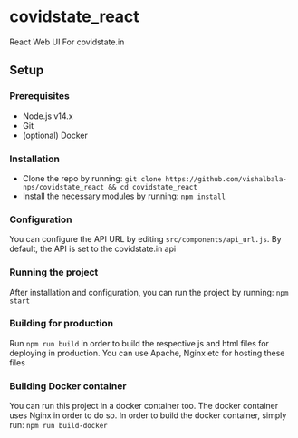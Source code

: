 # covidstate_react
React Web UI For covidstate.in
## Setup
### Prerequisites
- Node.js v14.x
- Git
- (optional) Docker
### Installation
- Clone the repo by running: `git clone https://github.com/vishalbala-nps/covidstate_react && cd covidstate_react`
- Install the necessary modules by running: `npm install`
### Configuration
You can configure the API URL by editing `src/components/api_url.js`. By default, the API is set to the covidstate.in api
### Running the project
After installation and configuration, you can run the project by running: `npm start`
### Building for production
Run `npm run build` in order to build the respective js and html files for deploying in production. You can use Apache, Nginx etc for hosting these files
### Building Docker container
You can run this project in a docker container too. The docker container uses Nginx in order to do so.
In order to build the docker container, simply run: `npm run build-docker`
